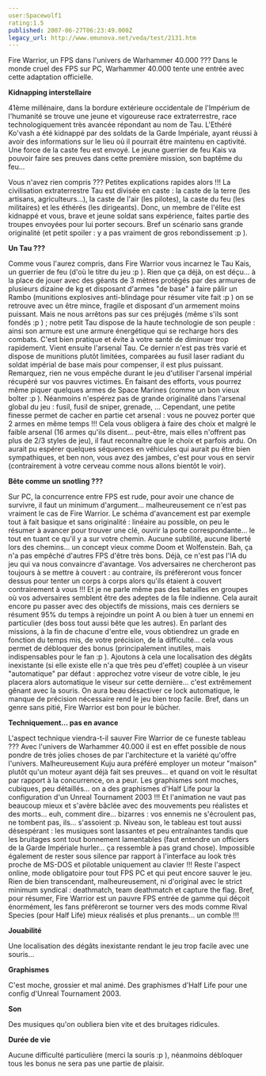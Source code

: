 ```yaml
---
user:Spacewolf1
rating:1.5
published: 2007-06-27T06:23:49.000Z
legacy_url: http://www.emunova.net/veda/test/2131.htm
---
```

Fire Warrior, un FPS dans l'univers de Warhammer 40.000 ??? Dans le monde cruel des FPS sur PC, Warhammer 40.000 tente une entrée avec cette adaptation officielle.  

  

**Kidnapping interstellaire**  

41ème millénaire, dans la bordure extérieure occidentale de l'Impérium de l'humanité se trouve une jeune et vigoureuse race extraterrestre, race technologiquement très avancée répondant au nom de Tau. L'Ethéré Ko'vash a été kidnappé par des soldats de la Garde Impériale, ayant réussi à avoir des informations sur le lieu où il pourrait être maintenu en captivité. Une force de la caste feu est envoyé. Le jeune guerrier de feu Kais va pouvoir faire ses preuves dans cette première mission, son baptême du feu...  

Vous n'avez rien compris ??? Petites explications rapides alors !!! La civilisation extraterrestre Tau est divisée en caste : la caste de la terre (les artisans, agriculteurs...), la caste de l'air (les pilotes), la caste du feu (les militaires) et les éthérés (les dirigeants). Donc, un membre de l'élite est kidnappé et vous, brave et jeune soldat sans expérience, faites partie des troupes envoyées pour lui porter secours. Bref un scénario sans grande originalité (et petit spoiler : y a pas vraiment de gros rebondissement :p ).  

  

**Un Tau ???**  

Comme vous l'aurez compris, dans Fire Warrior vous incarnez le Tau Kais, un guerrier de feu (d'où le titre du jeu :p ). Rien que ça déjà, on est déçu... à la place de jouer avec des géants de 3 mètres protégés par des armures de plusieurs dizaine de kg et disposant d'armes "de base" à faire pâlir un Rambo (munitions explosives anti-blindage pour résumer vite fait :p ) on se retrouve avec un être mince, fragile et disposant d'un armement moins puissant. Mais ne nous arrêtons pas sur ces préjugés (même s'ils sont fondés :p ) ; notre petit Tau dispose de la haute technologie de son peuple : ainsi son armure est une armure énergétique qui se recharge hors des combats. C'est bien pratique et évite à votre santé de diminuer trop rapidement. Vient ensuite l'arsenal Tau. Ce dernier n'est pas très varié et dispose de munitions plutôt limitées, comparées au fusil laser radiant du soldat impérial de base mais pour compenser, il est plus puissant. Remarquez, rien ne vous empêche durant le jeu d'utiliser l'arsenal impérial récupéré sur vos pauvres victimes. En faisant des efforts, vous pourrez même piquer quelques armes de Space Marines (comme un bon vieux bolter :p ). Néanmoins n'espérez pas de grande originalité dans l'arsenal global du jeu : fusil, fusil de sniper, grenade, ... Cependant, une petite finesse permet de cacher en partie cet arsenal : vous ne pouvez porter que 2 armes en même temps !!! Cela vous obligera à faire des choix et malgré le faible arsenal (16 armes qu'ils disent... peut-être, mais elles n'offrent pas plus de 2/3 styles de jeu), il faut reconnaître que le choix et parfois ardu. On aurait pu espérer quelques séquences en véhicules qui aurait pu être bien sympathiques, et ben non, vous avez des jambes, c'est pour vous en servir (contrairement à votre cerveau comme nous allons bientôt le voir).  

  

**Bête comme un snotling ???**  

Sur PC, la concurrence entre FPS est rude, pour avoir une chance de survivre, il faut un minimum d'argument... malheureusement ce n'est pas vraiment le cas de Fire Warrior. Le schéma d'avancement est par exemple tout à fait basique et sans originalité : linéaire au possible, on peu le résumer à avancer pour trouver une clé, ouvrir la porte correspondante... le tout en tuant ce qu'il y a sur votre chemin. Aucune subtilité, aucune liberté lors des chemins... un concept vieux comme Doom et Wolfenstein. Bah, ça n'a pas empêché d'autres FPS d'être très bons. Déjà, ce n'est pas l'IA du jeu qui va nous convaincre d'avantage. Vos adversaires ne chercheront pas toujours à se mettre à couvert : au contraire, ils préfèreront vous foncer dessus pour tenter un corps à corps alors qu'ils étaient à couvert contrairement à vous !!! Et je ne parle même pas des batailles en groupes où vos adversaires semblent être des adeptes de la file indienne. Cela aurait encore pu passer avec des objectifs de missions, mais ces derniers se résument 95% du temps à rejoindre un point A ou bien à tuer un ennemi en particulier (des boss tout aussi bête que les autres). En parlant des missions, à la fin de chacune d'entre elle, vous obtiendrez un grade en fonction du temps mis, de votre précision, de la difficulté... cela vous permet de débloquer des bonus (principalement inutiles, mais indispensables pour le fan :p ). Ajoutons à cela une localisation des dégâts inexistante (si elle existe elle n'a que très peu d'effet) couplée à un viseur "automatique" par défaut : approchez votre viseur de votre cible, le jeu placera alors automatique le viseur sur cette dernière... c'est extrêmement gênant avec la souris. On aura beau désactiver ce lock automatique, le manque de précision nécessaire rend le jeu bien trop facile. Bref, dans un genre sans pitié, Fire Warrior est bon pour le bûcher.  

  

**Techniquement... pas en avance**  

L'aspect technique viendra-t-il sauver Fire Warrior de ce funeste tableau ??? Avec l'univers de Warhammer 40.000 il est en effet possible de nous pondre de très jolies choses de par l'architecture et la variété qu'offre l'univers. Malheureusement Kuju aura préféré employer un moteur "maison" plutôt qu'un moteur ayant déjà fait ses preuves... et quand on voit le résultat par rapport à la concurrence, on a peur. Les graphismes sont moches, cubiques, peu détaillés... on a des graphismes d'Half Life pour la configuration d'un Unreal Tournament 2003 !!! Et l'animation ne vaut pas beaucoup mieux et s'avère bâclée avec des mouvements peu réalistes et des morts... euh, comment dire... bizarres : vos ennemis ne s'écroulent pas, ne tombent pas, ils... s'assoient :p. Niveau son, le tableau est tout aussi désespérant : les musiques sont lassantes et peu entraînantes tandis que les bruitages sont tout bonnement lamentables (faut entendre un officiers de la Garde Impériale hurler... ça ressemble à pas grand chose). Impossible également de rester sous silence par rapport à l'interface au look très proche de MS-DOS et pilotable uniquement au clavier !!! Reste l'aspect online, mode obligatoire pour tout FPS PC et qui peut encore sauver le jeu. Rien de bien transcendant, malheureusement, ni d'original avec le strict minimum syndical : deathmatch, team deathmatch et capture the flag. Bref, pour résumer, Fire Warrior est un pauvre FPS entrée de gamme qui déçoit énormément, les fans préfèreront se tourner vers des mods comme Rival Species (pour Half Life) mieux réalisés et plus prenants... un comble !!!  

  

  

**Jouabilité**  

Une localisation des dégâts inexistante rendant le jeu trop facile avec une souris...  

**Graphismes**  

C'est moche, grossier et mal animé. Des graphismes d'Half Life pour une config d'Unreal Tournament 2003\.  

**Son**  

Des musiques qu'on oubliera bien vite et des bruitages ridicules.  

**Durée de vie**  

Aucune difficulté particulière (merci la souris :p ), néanmoins débloquer tous les bonus ne sera pas une partie de plaisir.